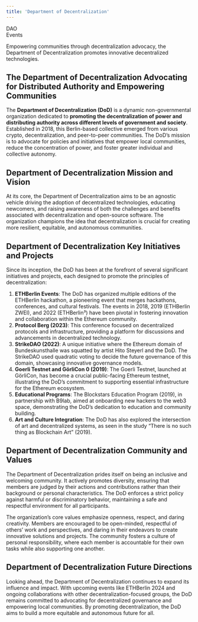 ```yaml
---
title: 'Department of Decentralization'
---
```

DAO  
 Events  

Empowering communities through decentralization advocacy, the Department of Decentralization promotes innovative decentralized technologies.

The Department of Decentralization Advocating for Distributed Authority and Empowering Communities
--------------------------------------------------------------------------------------------------

The **Department of Decentralization (DoD)** is a dynamic non-governmental organization dedicated to **promoting the decentralization of power and distributing authority across different levels of government and society**. Established in 2018, this Berlin-based collective emerged from various crypto, decentralization, and peer-to-peer communities. The DoD’s mission is to advocate for policies and initiatives that empower local communities, reduce the concentration of power, and foster greater individual and collective autonomy.

Department of Decentralization Mission and Vision
-------------------------------------------------

At its core, the Department of Decentralization aims to be an agnostic vehicle driving the adoption of decentralized technologies, educating newcomers, and raising awareness of both the challenges and benefits associated with decentralization and open-source software. The organization champions the idea that decentralization is crucial for creating more resilient, equitable, and autonomous communities.

Department of Decentralization Key Initiatives and Projects
-----------------------------------------------------------

Since its inception, the DoD has been at the forefront of several significant initiatives and projects, each designed to promote the principles of decentralization:

1. **ETHBerlin Events**: The DoD has organized multiple editions of the ETHBerlin hackathon, a pioneering event that merges hackathons, conferences, and cultural festivals. The events in 2018, 2019 (ETHBerlin ZWEI), and 2022 (ETHBerlin³) have been pivotal in fostering innovation and collaboration within the Ethereum community.
2. **Protocol Berg (2023)**: This conference focused on decentralized protocols and infrastructure, providing a platform for discussions and advancements in decentralized technology.
3. **StrikeDAO (2022)**: A unique initiative where the Ethereum domain of Bundeskunsthalle was squatted by artist Hito Steyerl and the DoD. The StrikeDAO used quadratic voting to decide the future governance of this domain, showcasing innovative governance models.
4. **Goerli Testnet and GörliCon 0 (2019)**: The Goerli Testnet, launched at GörliCon, has become a crucial public-facing Ethereum testnet, illustrating the DoD’s commitment to supporting essential infrastructure for the Ethereum ecosystem.
5. **Educational Programs**: The Blockstars Education Program (2019), in partnership with B9lab, aimed at onboarding new hackers to the web3 space, demonstrating the DoD’s dedication to education and community building.
6. **Art and Culture Integration**: The DoD has also explored the intersection of art and decentralized systems, as seen in the study “There is no such thing as Blockchain Art” (2019).

Department of Decentralization Community and Values
---------------------------------------------------

The Department of Decentralization prides itself on being an inclusive and welcoming community. It actively promotes diversity, ensuring that members are judged by their actions and contributions rather than their background or personal characteristics. The DoD enforces a strict policy against harmful or discriminatory behavior, maintaining a safe and respectful environment for all participants.

The organization’s core values emphasize openness, respect, and daring creativity. Members are encouraged to be open-minded, respectful of others’ work and perspectives, and daring in their endeavors to create innovative solutions and projects. The community fosters a culture of personal responsibility, where each member is accountable for their own tasks while also supporting one another.

Department of Decentralization Future Directions
------------------------------------------------

Looking ahead, the Department of Decentralization continues to expand its influence and impact. With upcoming events like ETHBerlin 2024 and ongoing collaborations with other decentralization-focused groups, the DoD remains committed to advocating for decentralized governance and empowering local communities. By promoting decentralization, the DoD aims to build a more equitable and autonomous future for all.
